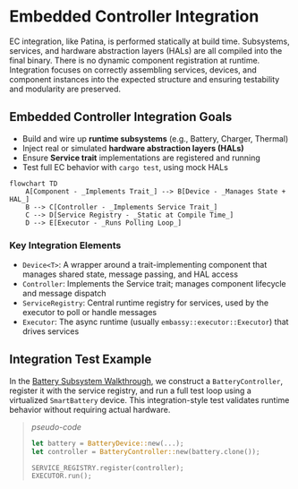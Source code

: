 # Embedded Controller Integration

EC integration, like Patina, is performed statically at build time. Subsystems, services, and hardware abstraction layers (HALs) are all compiled into the final binary. There is no dynamic component registration at runtime. Integration focuses on correctly assembling services, devices, and component instances into the expected structure and ensuring testability and modularity are preserved.

## Embedded Controller Integration Goals

- Build and wire up __runtime subsystems__ (e.g., Battery, Charger, Thermal)
- Inject real or simulated __hardware abstraction layers (HALs)__
- Ensure __Service trait__ implementations are registered and running
- Test full EC behavior with `cargo test`, using mock HALs

```mermaid
flowchart TD
    A[Component - _Implements Trait_] --> B[Device - _Manages State + HAL_]
    B --> C[Controller - _Implements Service Trait_]
    C --> D[Service Registry - _Static at Compile Time_]
    D --> E[Executor - _Runs Polling Loop_]

```

### Key Integration Elements

- `Device<T>`: A wrapper around a trait-implementing component that manages shared state, message passing, and HAL access
- `Controller`: Implements the Service trait; manages component lifecycle and message dispatch
- `ServiceRegistry`: Central runtime registry for services, used by the executor to poll or handle messages
- `Executor`: The async runtime (usually `embassy::executor::Executor`) that drives services


## Integration Test Example
In the [Battery Subsystem Walkthrough](../../guide/how/ec/battery/0-overview.html), we construct a `BatteryController`, register it with the service registry, and run a full test loop using a virtualized `SmartBattery` device. This integration-style test validates runtime behavior without requiring actual hardware.

> _pseudo-code_
>
>```rust
>let battery = BatteryDevice::new(...);
>let controller = BatteryController::new(battery.clone());
>
>SERVICE_REGISTRY.register(controller);
>EXECUTOR.run();
>```
>
